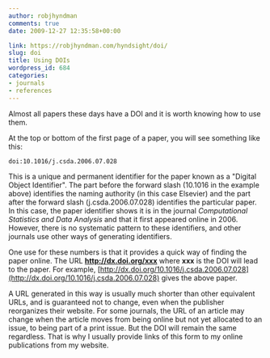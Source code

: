 ```yaml
---
author: robjhyndman
comments: true
date: 2009-12-27 12:35:58+00:00

link: https://robjhyndman.com/hyndsight/doi/
slug: doi
title: Using DOIs
wordpress_id: 684
categories:
- journals
- references
---
```


Almost all papers these days have a DOI and it is worth knowing how to use them.

At the top or bottom of the first page of a paper, you will see something like this:

    
    doi:10.1016/j.csda.2006.07.028


This is a unique and permanent identifier for the paper known as a "Digital Object Identifier". The part before the forward slash (10.1016 in the example above) identifies the naming authority (in this case Elsevier) and the part after the forward slash (j.csda.2006.07.028) identifies the particular paper. In this case, the paper identifier shows it is in the journal _Computational Statistics and Data Analysis_ and that it first appeared online in 2006. However, there is no systematic pattern to these identifiers, and other journals use other ways of generating identifiers.

One use for these numbers is that it provides a quick way of finding the paper online. The URL **http://dx.doi.org/xxx** where **xxx** is the DOI will lead to the paper. For example, [http://dx.doi.org/10.1016/j.csda.2006.07.028](http://dx.doi.org/10.1016/j.csda.2006.07.028) gives the above paper.

A URL generated in this way is usually much shorter than other equivalent URLs, and is guaranteed not to change, even when the publisher reorganizes their website. For some journals, the URL of an article may change when the article moves from being online but not yet allocated to an issue, to being part of a print issue. But the DOI will remain the same regardless. That is why I usually provide links of this form to my online publications from my website.
